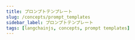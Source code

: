 ```yaml
---
title: プロンプトテンプレート
slug: /concepts/prompt_templates
sidebar_label: プロンプトテンプレート
tags: [langchainjs, concepts, prompt templates]
---
```

